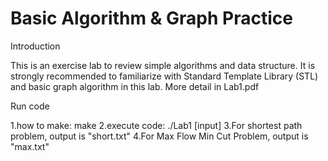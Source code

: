 # Basic Algorithm & Graph Practice

Introduction

This is an exercise lab to review simple algorithms and data structure. It is strongly recommended to familiarize with Standard Template Library (STL) and basic graph algorithm in this lab.
More detail in Lab1.pdf

Run code

1.how to make: 
	make
2.execute code: 
	./Lab1 [input]
3.For shortest path problem, output is "short.txt"
4.For Max Flow Min Cut Problem, output is "max.txt"